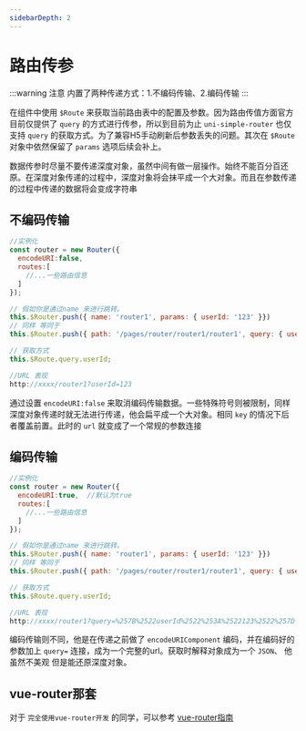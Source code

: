 ```yaml
---
sidebarDepth: 2
---
```


# 路由传参

:::warning 注意
内置了两种传递方式：1.不编码传输、2.编码传输
:::

在组件中使用 `$Route` 来获取当前路由表中的配置及参数。因为路由传值方面官方目前仅提供了 `query` 的方式进行传参，所以到目前为止 `uni-simple-router` 也仅支持 `query` 的获取方式。为了兼容H5手动刷新后参数丢失的问题。其次在 `$Route` 对象中依然保留了 `params` 选项后续会补上。

数据传参时尽量不要传递深度对象，虽然中间有做一层操作。始终不能百分百还原。在深度对象传递的过程中，深度对象将会抹平成一个大对象。而且在参数传递的过程中传递的数据将会变成字符串

## 不编码传输
```js {3}
//实例化
const router = new Router({
  encodeURI:false,  
  routes:[
    //...一些路由信息
  ]
});

// 假如你是通过name 来进行跳转。
this.$Router.push({ name: 'router1', params: { userId: '123' }})
// 同样 等同于
this.$Router.push({ path: '/pages/router/router1/router1', query: { userId: '123' }})

// 获取方式
this.$Route.query.userId;

//URL 表现
http://xxxx/router1?userId=123
```
通过设置 `encodeURI:false`  来取消编码传输数据。一些特殊符号则被限制，同样深度对象传递时就无法进行传递，他会扁平成一个大对象。相同  `key` 的情况下后者覆盖前置。此时的 `url` 就变成了一个常规的参数连接

## 编码传输
```js {3}
//实例化
const router = new Router({
  encodeURI:true,  //默认为true
  routes:[
    //...一些路由信息
  ]
});

// 假如你是通过name 来进行跳转。
this.$Router.push({ name: 'router1', params: { userId: '123' }})
// 同样 等同于
this.$Router.push({ path: '/pages/router/router1/router1', query: { userId: '123' }})

// 获取方式
this.$Route.query.userId;

//URL 表现
http://xxxx/router1?query=%257B%2522userId%2522%253A%2522123%2522%257D
```
编码传输则不同，他是在传递之前做了 `encodeURIComponent` 编码，并在编码好的参数加上  `query=`  连接，成为一个完整的url。获取时解释对象成为一个 `JSON`、 他虽然不美观 但是能还原深度对象。

## vue-router那套

对于 `完全使用vue-router开发` 的同学，可以参考 [vue-router指南](https://router.vuejs.org/zh/guide/essentials/passing-props.html#%E5%B8%83%E5%B0%94%E6%A8%A1%E5%BC%8F)